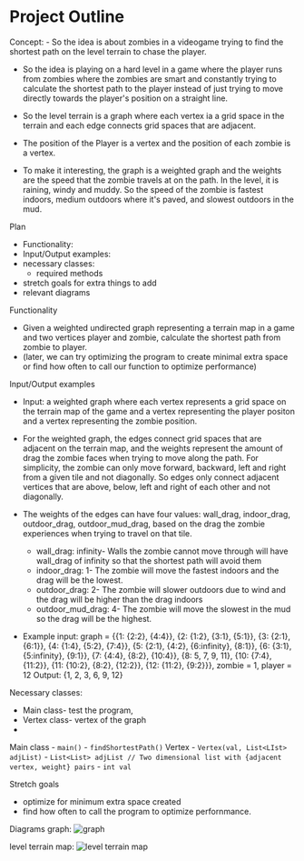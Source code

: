 # Project Outline

Concept: - So the idea is about zombies in a videogame trying to find the shortest path on the level terrain to chase the player.
- So the idea is playing on a hard level in a game where the player runs from zombies where the zombies are smart and constantly trying to calculate the shortest path to the player instead of just trying to move directly towards the player's position on a straight line.

- So the level terrain is a graph where each vertex ia a grid space in the terrain and each edge connects grid spaces that are adjacent.
- The position of the Player is a vertex and the position of each zombie is a vertex.

- To make it interesting, the graph is a weighted graph and the weights are the speed that the zombie travels at on the path. In the level, it is raining, windy and muddy. So the speed of the zombie is fastest indoors, medium outdoors where it's paved, and slowest outdoors in the mud.

Plan
- Functionality: 
- Input/Output examples: 
- necessary classes: 
  - required methods
- stretch goals for extra things to add
- relevant diagrams


Functionality
  - Given a weighted undirected graph representing a terrain map in a game and two vertices player and zombie, calculate the shortest path from zombie to player.
  - (later, we can try optimizing the program to create minimal extra space or find how often to call our function to optimize performance)

Input/Output examples
  - Input: a weighted graph where each vertex represents a grid space on the terrain map of the game and a vertex representing the player positon and a vertex representing the zombie position. 
  - For the weighted graph, the edges connect grid spaces that are adjacent on the terrain map, and the weights represent the amount of drag the zombie faces when trying to move along the path. For simplicity, the zombie can only move forward, backward, left and right from a given tile and not diagonally. So edges only connect adjacent vertices that are above, below, left and right of each other and not diagonally. 
  - The weights of the edges can have four values: wall_drag, indoor_drag, outdoor_drag, outdoor_mud_drag, based on the drag the zombie experiences when trying to travel on that tile. 
    - wall_drag: infinity- Walls the zombie cannot move through will have wall_drag of infinity so that the shortest path will avoid them
    - indoor_drag: 1-  The zombie will move the fastest indoors and the drag will be the lowest.
    - outdoor_drag: 2- The zombie will slower outdoors due to wind and the drag will be higher than the drag indoors
    - outdoor_mud_drag: 4- The zombie will move the slowest in the mud so the drag will be the highest.
  
  - Example input: graph = {{1: {2:2}, {4:4}},
                            {2: {1:2}, {3:1}, {5:1}},
                            {3: {2:1}, {6:1}},
                            {4: {1:4}, {5:2}, {7:4}},
                            {5: {2:1}, {4:2}, {6:infinity}, {8:1}},
                            {6: {3:1}, {5:infinity}, {9:1}},
                            {7: {4:4}, {8:2}, {10:4}},
                            {8: 5, 7, 9, 11},
                            {10: {7:4}, {11:2}},
                            {11: {10:2}, {8:2}, {12:2}},
                            {12: {11:2}, {9:2}}},
                  zombie = 1, player = 12
    Output: {1, 2, 3, 6, 9, 12}

Necessary classes:
  - Main class- test the program, 
  - Vertex class- vertex of the graph
  - 



  Main class
    - ``main()``
    - ``findShortestPath()``
  Vertex
    - ``Vertex(val, List<LIst> adjList)``
    - ``List<List> adjList // Two dimensional list with {adjacent vertex, weight} pairs``
    - ``int val``

Stretch goals
  - optimize for minimum extra space created
  - find how often to call the program to optimize perfornmance.

Diagrams
  graph: 
  ![graph](https://i.imgur.com/XtXrs3C.jpg)

  level terrain map: 
  ![level terrain map](https://i.imgur.com/TbjQlWf.jpg)
                      